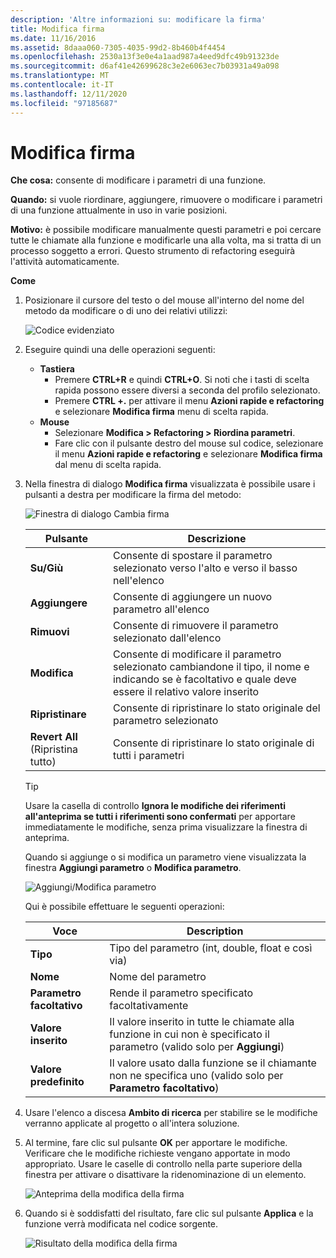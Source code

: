 ```yaml
---
description: 'Altre informazioni su: modificare la firma'
title: Modifica firma
ms.date: 11/16/2016
ms.assetid: 8daaa060-7305-4035-99d2-8b460b4f4454
ms.openlocfilehash: 2530a13f3e0e4a1aad987a4eed9dfc49b91323de
ms.sourcegitcommit: d6af41e42699628c3e2e6063ec7b03931a49a098
ms.translationtype: MT
ms.contentlocale: it-IT
ms.lasthandoff: 12/11/2020
ms.locfileid: "97185687"
---
```

# <a name="change-signature"></a>Modifica firma

**Che cosa:** consente di modificare i parametri di una funzione.

**Quando:** si vuole riordinare, aggiungere, rimuovere o modificare i parametri di una funzione attualmente in uso in varie posizioni.

**Motivo:** è possibile modificare manualmente questi parametri e poi cercare tutte le chiamate alla funzione e modificarle una alla volta, ma si tratta di un processo soggetto a errori.  Questo strumento di refactoring eseguirà l'attività automaticamente.

**Come**

1. Posizionare il cursore del testo o del mouse all'interno del nome del metodo da modificare o di uno dei relativi utilizzi:

   ![Codice evidenziato](images/changesignature_highlight.png)

1. Eseguire quindi una delle operazioni seguenti:
   * **Tastiera**
     * Premere **CTRL+R** e quindi **CTRL+O**.  Si noti che i tasti di scelta rapida possono essere diversi a seconda del profilo selezionato.
     * Premere **CTRL +.** per attivare il menu **Azioni rapide e refactoring** e selezionare **Modifica firma** menu di scelta rapida.
   * **Mouse**
     * Selezionare **Modifica > Refactoring > Riordina parametri**.
     * Fare clic con il pulsante destro del mouse sul codice, selezionare il menu **Azioni rapide e refactoring** e selezionare **Modifica firma** dal menu di scelta rapida.

1. Nella finestra di dialogo **Modifica firma** visualizzata è possibile usare i pulsanti a destra per modificare la firma del metodo:

   ![Finestra di dialogo Cambia firma](images/changesignature_dialog.png)

   | Pulsante | Descrizione
   | ------ | ---
   | **Su/Giù**    | Consente di spostare il parametro selezionato verso l'alto e verso il basso nell'elenco
   | **Aggiungere**        | Consente di aggiungere un nuovo parametro all'elenco
   | **Rimuovi**     | Consente di rimuovere il parametro selezionato dall'elenco
   | **Modifica**     | Consente di modificare il parametro selezionato cambiandone il tipo, il nome e indicando se è facoltativo e quale deve essere il relativo valore inserito
   | **Ripristinare**     | Consente di ripristinare lo stato originale del parametro selezionato
   | **Revert All** (Ripristina tutto) | Consente di ripristinare lo stato originale di tutti i parametri

   > [!TIP]
   > Usare la casella di controllo **Ignora le modifiche dei riferimenti all'anteprima se tutti i riferimenti sono confermati** per apportare immediatamente le modifiche, senza prima visualizzare la finestra di anteprima.

   Quando si aggiunge o si modifica un parametro viene visualizzata la finestra **Aggiungi parametro** o **Modifica parametro**.

   ![Aggiungi/Modifica parametro](images/changesignature_addmodify.png)

   Qui è possibile effettuare le seguenti operazioni:

   | Voce | Description
   | ----- | ---
   | **Tipo**               | Tipo del parametro (int, double, float e così via)
   | **Nome**               | Nome del parametro
   | **Parametro facoltativo** | Rende il parametro specificato facoltativamente
   | **Valore inserito**     | Il valore inserito in tutte le chiamate alla funzione in cui non è specificato il parametro (valido solo per **Aggiungi**)
   | **Valore predefinito**      | Il valore usato dalla funzione se il chiamante non ne specifica uno (valido solo per **Parametro facoltativo**)

1. Usare l'elenco a discesa **Ambito di ricerca** per stabilire se le modifiche verranno applicate al progetto o all'intera soluzione.

1. Al termine, fare clic sul pulsante **OK** per apportare le modifiche.  Verificare che le modifiche richieste vengano apportate in modo appropriato.  Usare le caselle di controllo nella parte superiore della finestra per attivare o disattivare la ridenominazione di un elemento.

   ![Anteprima della modifica della firma](images/changesignature_preview.png)

1. Quando si è soddisfatti del risultato, fare clic sul pulsante **Applica** e la funzione verrà modificata nel codice sorgente.

   ![Risultato della modifica della firma](images/changesignature_result.png)
